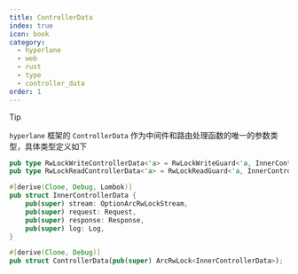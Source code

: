 ```yaml
---
title: ControllerData
index: true
icon: book
category:
  - hyperlane
  - web
  - rust
  - type
  - controller_data
order: 1
---
```


<Share colorful />

> [!tip]
>
> `hyperlane` 框架的 `ControllerData` 作为中间件和路由处理函数的唯一的参数类型，具体类型定义如下

```rust
pub type RwLockWriteControllerData<'a> = RwLockWriteGuard<'a, InnerControllerData>;
pub type RwLockReadControllerData<'a> = RwLockReadGuard<'a, InnerControllerData>;

#[derive(Clone, Debug, Lombok)]
pub struct InnerControllerData {
    pub(super) stream: OptionArcRwLockStream,
    pub(super) request: Request,
    pub(super) response: Response,
    pub(super) log: Log,
}

#[derive(Clone, Debug)]
pub struct ControllerData(pub(super) ArcRwLock<InnerControllerData>);
```

<Bottom />
